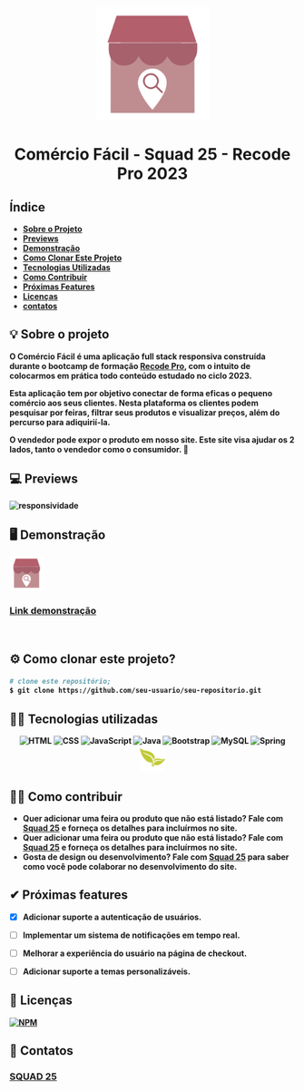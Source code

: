 <div align="center">
<img src="https://github.com/montesuma10/M-dulo-4---Desenvolvimento-de-Sistemas---N-vel-2/blob/main/logo.png" height="200">
  <h1><strong>Comércio Fácil -  Squad 25 - Recode Pro 2023<strong</h1>
</div>
    
## Índice
- [Sobre o Projeto](#sobre-o-projeto)
- [Previews](#previews)
- [Demonstração](#demonstracao)
- [Como Clonar Este Projeto](#como-clonar-este-projeto)
- [Tecnologias Utilizadas](#tecnologias-utilizadas)
- [Como Contribuir](#como-contribuir)
- [Próximas Features](#proximas-features)
- [Licenças](#licencas)
- [contatos](#contatos)

## 💡 Sobre o projeto <a name="sobre-o-projeto"></a>


O **Comércio Fácil** é uma aplicação full stack responsiva construída durante o bootcamp de formação [Recode Pro](https://recodepro.org.br/ "Site da Recode Pro"), com o intuito de colocarmos em prática todo conteúdo estudado no ciclo 2023.



Esta aplicação tem por objetivo conectar de forma eficas o pequeno comércio aos seus clientes.
Nesta plataforma os clientes podem pesquisar por feiras, filtrar seus produtos e visualizar preços, além do percurso para adiquirií-la.

O vendedor pode expor o produto em nosso site.
Este site visa ajudar os 2 lados, tanto o vendedor como o consumidor. 🛒
<br>

## 💻 Previews <a name="previews"></a>


![responsividade](https://github.com/squad25-recodePro23/comercioFacil-squad25/assets/85527665/ccb3e406-1578-4afb-8a32-45d74bf16142)

## 🖥 Demonstração <a name="demonstracao"></a>


<img src="https://github.com/montesuma10/M-dulo-4---Desenvolvimento-de-Sistemas---N-vel-2/blob/main/logo.png" height="60"> 

### [**Link demonstração**](https://teste-squad.onrender.com/)
<br>

## ⚙ Como clonar este projeto? <a name="como-clonar-este-projeto"></a>


```bash
# clone este repositório;
$ git clone https://github.com/seu-usuario/seu-repositorio.git


```

## 👨‍💻 Tecnologias utilizadas <a name="tecnologias-utilizadas"></a>


<div align="center">
  <img src="https://cdn.jsdelivr.net/gh/devicons/devicon/icons/html5/html5-original-wordmark.svg" height="40" title='HTML'>
  <img src="https://cdn.jsdelivr.net/gh/devicons/devicon/icons/css3/css3-original-wordmark.svg" height="40" title='CSS'>
  <img src="https://cdn.jsdelivr.net/gh/devicons/devicon/icons/javascript/javascript-original.svg" height="40" title='JavaScript'>
  <img src="https://cdn.jsdelivr.net/gh/devicons/devicon/icons/java/java-original-wordmark.svg" height="40" title='Java'>  
  <img src="https://cdn.jsdelivr.net/gh/devicons/devicon/icons/bootstrap/bootstrap-original-wordmark.svg" height="40" title='Bootstrap'>
  <img src="https://cdn.jsdelivr.net/gh/devicons/devicon/icons/mysql/mysql-original.svg" height="40" title='MySQL'>
  <img src="https://cdn.jsdelivr.net/gh/devicons/devicon/icons/spring/spring-original.svg" height="40" title='Spring'>
  <img src="https://github.com/montesuma10/M-dulo-4---Desenvolvimento-de-Sistemas---N-vel-2/blob/main/thymeleaf.png" height="45" title='Thymeleaf'>                  
</div>


## 🙋‍♂️ Como contribuir <a name="como-contribuir"></a>


- Quer adicionar uma feira ou produto que não está listado? Fale com [Squad 25](mailto:squad25.recode2023@gmail.com) e forneça os detalhes para incluírmos no site.
- Quer adicionar uma feira ou produto que não está listado? Fale com [Squad 25](mailto:squad25.recode2023@gmail.com) e forneça os detalhes para incluírmos no site.
- Gosta de design ou desenvolvimento? Fale com [Squad 25](mailto:squad25.recode2023@gmail.com) para saber como você pode colaborar no desenvolvimento do site.



## ✔ Próximas features <a name="proximas-features"></a>


- [x] Adicionar suporte a autenticação de usuários.
- [ ] Implementar um sistema de notificações em tempo real.
- [ ] Melhorar a experiência do usuário na página de checkout.
- [ ] Adicionar suporte a temas personalizáveis.



## 📃 Licenças <a name="licencas"></a>

[![NPM](https://img.shields.io/npm/l/react)](https://github.com/devsuperior/sds1-wmazoni/blob/master/LICENSE) 

## 📩 Contatos <a name="contatos"></a>
 ### [**SQUAD 25**](https://github.com/squad25-recodePro2023#-nossos-contatos)







